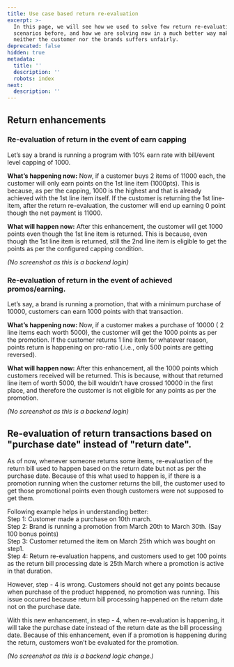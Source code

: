 ```yaml
---
title: Use case based return re-evaluation
excerpt: >-
  In this page, we will see how we used to solve few return re-evaluations
  scenarios before, and how we are solving now in a much better way making sure
  neither the customer nor the brands suffers unfairly.
deprecated: false
hidden: true
metadata:
  title: ''
  description: ''
  robots: index
next:
  description: ''
---
```

## Return enhancements

### Re-evaluation of return in the event of earn capping

Let’s say a brand is running a program with 10% earn rate with bill/event level capping of 1000.

**What’s happening now:** Now, if a customer buys 2 items of 11000 each, the customer will only earn points on the 1st line item (1000pts). This is because, as per the capping, 1000 is the highest and that is already achieved with the 1st line item itself. If the customer is returning the 1st line-item, after the return re-evaluation, the customer will end up earning 0 point though the net payment is 11000.

**What will happen now:** After this enhancement, the customer will get 1000 points even though the 1st line item is returned. This is because, even though the 1st line item is returned, still the 2nd line item is eligible to get the points as per the configured capping condition.

*(No screenshot as this is a backend login)*

### Re-evaluation of return in the event of achieved promos/earning.

Let’s say, a brand is running a promotion, that with a minimum purchase of 10000, customers can earn 1000 points with that transaction.

**What’s happening now:** Now, if a customer makes a purchase of 10000 ( 2 line items each worth 5000), the customer will get the 1000 points as per the promotion. If the customer returns 1 line item for whatever reason, points return is happening on pro-ratio (.i.e., only 500 points are getting reversed).

**What will happen now:** After this enhancement, all the 1000 points which customers received will be returned. This is because, without that returned line item of worth 5000, the bill wouldn’t have crossed 10000 in the first place, and therefore the customer is not eligible for any points as per the promotion.

*(No screenshot as this is a backend login)*

## Re-evaluation of return transactions based on "purchase date" instead of "return date".

As of now, whenever someone returns some items, re-evaluation of the return bill used to happen based on the return date but not as per the purchase date. Because of this what used to happen is, if there is a promotion running when the customer returns the bill, the customer used to get those promotional points even though customers were not supposed to get them.

Following example helps in understanding better:\
Step 1: Customer made a purchase on 10th march.\
Step 2: Brand is running a promotion from March 20th to March 30th. (Say 100 bonus points)\
Step 3: Customer returned the item on March 25th which was bought on step1.\
Step 4: Return re-evaluation happens, and customers used to get 100 points as the return bill processing date is 25th March where a promotion is active in that duration.

However, step - 4 is wrong. Customers should not get any points because when purchase of the product happened, no promotion was running. This issue occurred because return bill processing happened on the return date not on the purchase date.

With this new enhancement, in step - 4, when re-evaluation is happening, it will take the purchase date instead of the return date as the bill processing date. Because of this enhancement, even if a promotion is happening during the return, customers won’t be evaluated for the promotion.

*(No screenshot as this is a backend logic change.)*
